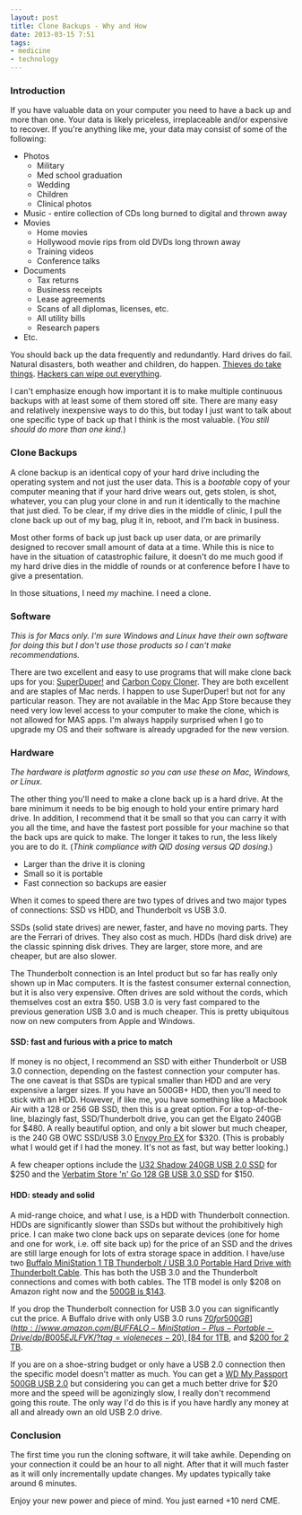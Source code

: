 ```yaml
---
layout: post
title: Clone Backups - Why and How
date: 2013-03-15 7:51  
tags:
- medicine
- technology
---
```


### Introduction ###

If you have valuable data on your computer you need to have a back up and more than one. Your data is likely priceless, irreplaceable and/or expensive to recover. If you're anything like me, your data may consist of some of the following:

* Photos
    * Military
    * Med school graduation
    * Wedding
    * Children
    * Clinical photos
* Music - entire collection of CDs long burned to digital and thrown away
* Movies
	* Home movies
	* Hollywood movie rips from old DVDs long thrown away 
	* Training videos
	* Conference talks
* Documents
    * Tax returns
    * Business receipts
    * Lease agreements 
    * Scans of all diplomas, licenses, etc. 
    * All utility bills
    * Research papers
* Etc. 

You should back up the data frequently and redundantly. Hard drives do fail. Natural disasters, both weather and children, do happen. [Thieves do take things](http://m.nydailynews.com/1.247700#bmb=1). [Hackers can wipe out everything](http://www.wired.com/gadgetlab/2012/08/apple-amazon-mat-honan-hacking/all/).

I can't emphasize enough how important it is to make multiple continuous backups with at least some of them stored off site. There are many easy and relatively inexpensive ways to do this, but today I just want to talk about one specific type of back up that I think is the most valuable. (*You still should do more than one kind.*) 

### Clone Backups

A clone backup is an identical copy of your hard drive including the operating system and not just the user data. This is a *bootable* copy of your computer meaning that if your hard drive wears out, gets stolen, is shot, whatever, you can plug your clone in and run it identically to the machine that just died. To be clear, if my drive dies in the middle of clinic, I pull the clone back up out of my bag, plug it in, reboot, and I'm back in business.

Most other forms of back up just back up user data, or are primarily designed to recover small amount of data at a time. While this is nice to have in the situation of catastrophic failure, it doesn't do me much good if my hard drive dies in the middle of rounds or at conference before I have to give a presentation. 

In those situations, I need _my_ machine. I need a clone. 

### Software ###

*This is for Macs only. I'm sure Windows and Linux have their own software for doing this but I don't use those products so I can't make recommendations.*

There are two excellent and easy to use programs that will make clone back ups for you: [SuperDuper!](http://www.shirt-pocket.com/SuperDuper/SuperDuperDescription.html) and [Carbon Copy Cloner](http://www.bombich.com). They are both excellent and are staples of Mac nerds. I happen to use SuperDuper! but not for any particular reason. They are not available in the Mac App Store because they need very low level access to your computer to make the clone, which is not allowed for MAS apps. I'm always happily surprised when I go to upgrade my OS and their software is already upgraded for the new version. 

### Hardware ###

*The hardware is platform agnostic so you can use these on Mac, Windows, or Linux.*

The other thing you'll need to make a clone back up is a hard drive. At the bare minimum it needs to be big enough to hold your entire primary hard drive. In addition, I recommend that it be small so that you can carry it with you all the time, and have the fastest port possible for your machine so that the back ups are quick to make. The longer it takes to run, the less likely you are to do it. (*Think compliance with QID dosing versus QD dosing.*)

* Larger than the drive it is cloning
* Small so it is portable
* Fast connection so backups are easier

When it comes to speed there are two types of drives and two major types of connections: SSD vs HDD, and Thunderbolt vs USB 3.0.

SSDs (solid state drives) are newer, faster, and have no moving parts. They are the Ferrari of drives. They also cost as much. HDDs (hard disk drive) are the classic spinning disk drives. They are larger, store more, and are cheaper, but are also slower. 

The Thunderbolt connection is an Intel product but so far has really only shown up in Mac computers. It is the fastest consumer external connection, but it is also very expensive. Often drives are sold without the cords, which themselves cost an extra $50. USB 3.0 is very fast compared to the previous generation USB 3.0 and is much cheaper. This is pretty ubiquitous now on new computers from Apple and Windows. 

#### SSD: fast and furious with a price to match ####

If money is no object, I recommend an SSD with either Thunderbolt or USB 3.0 connection, depending on the fastest connection your computer has. The one caveat is that SSDs are typical smaller than HDD and are very expensive a larger sizes. If you have an 500GB+ HDD, then you'll need to stick with an HDD. However, if like me, you have something like a Macbook Air with a 128 or 256 GB SSD, then this is a great option. For a top-of-the-line, blazingly fast, SSD/Thunderbolt drive, you can get the Elgato 240GB for $480. A really beautiful option, and only a bit slower but much cheaper, is the 240 GB OWC SSD/USB 3.0 [Envoy Pro EX](http://eshop.macsales.com/item/Other%20World%20Computing/ENVPROU3S240/) for $320. (This is probably what I would get if I had the money. It's not as fast, but way better looking.)

A few cheaper options include the [U32 Shadow 240GB USB 2.0 SSD](http://www.amazon.com/Shadow-trade-240GB-External-Portable/dp/B004G7KK30/?tag=violeneces-20) for $250 and the [Verbatim Store 'n' Go 128 GB USB 3.0 SSD](http://www.amazon.com/Verbatim-Store-External-Solid-47622/dp/B008OE0S56/?tag=violeneces-20) for $150.

#### HDD: steady and solid ####

A mid-range choice, and what I use, is a HDD with Thunderbolt connection. HDDs are significantly slower than SSDs but without the prohibitively high price. I can make two clone back ups on separate devices (one for home and one for work, i.e. off site back up) for the price of an SSD and the drives are still large enough for lots of extra storage space in addition. I have/use two [Buffalo MiniStation 1 TB Thunderbolt / USB 3.0 Portable Hard Drive with Thunderbolt Cable](http://www.amazon.com/BUFFALO-MiniStation-Thunderbolt-Portable-Drive/dp/B008D4X9UI/?tag=violeneces-20). This has both the USB 3.0 and the Thunderbolt connections and comes with both cables. The 1TB model is only $208 on Amazon right now and the [500GB is $143](http://www.amazon.com/BUFFALO-MiniStation-Thunderbolt-Portable-Drive/dp/B008D4X9UI/?tag=violeneces-20).

If you drop the Thunderbolt connection for USB 3.0 you can significantly cut the price. A Buffalo drive with only USB 3.0 runs [$70 for 500GB](http://www.amazon.com/BUFFALO-MiniStation-Plus-Portable-Drive/dp/B005EJLFVK/?tag=violeneces-20), [$84 for 1TB](http://www.amazon.com/BUFFALO-MiniStation-Plus-Portable-Drive/dp/B005EJLFVK/?tag=violeneces-20), and [$200 for 2 TB](http://www.amazon.com/BUFFALO-MiniStation-Plus-Portable-Drive/dp/B005EJLFVK/?tag=violeneces-20).

If you are on a shoe-string budget or only have a USB 2.0 connection then the specific model doesn't matter as much. You can get a [WD My Passport 500GB USB 2.0](http://www.amazon.com/Passport-External-Hard-Drive-WDBL1D5000ABK-NESN/dp/B005DKZW5A/?tag=violeneces-20) but considering you can get a much better drive for $20 more and the speed will be agonizingly slow, I really don't recommend going this route. The only way I'd do this is if you have hardly any money at all and already own an old USB 2.0 drive.

### Conclusion ###

The first time you run the cloning software, it will take awhile. Depending on your connection it could be an hour to all night. After that it will much faster as it will only incrementally update changes. My updates typically take around 6 minutes. 

Enjoy your new power and piece of mind. You just earned +10 nerd CME. 
